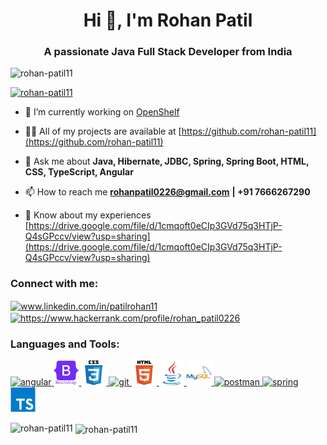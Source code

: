 <h1 align="center">Hi 👋, I'm Rohan Patil</h1>
<h3 align="center">A passionate Java Full Stack Developer from India</h3>

<p align="left"> <img src="https://komarev.com/ghpvc/?username=rohan-patil11&label=Profile%20views&color=0e75b6&style=flat" alt="rohan-patil11" /> </p>

<p align="left"> <a href="https://github.com/ryo-ma/github-profile-trophy"><img src="https://github-profile-trophy.vercel.app/?username=rohan-patil11" alt="rohan-patil11" /></a> </p>

- 🔭 I’m currently working on [OpenShelf](https://github.com/rohan-patil11/OpenShelf.git)

- 👨‍💻 All of my projects are available at [https://github.com/rohan-patil11](https://github.com/rohan-patil11)

- 💬 Ask me about **Java, Hibernate, JDBC, Spring, Spring Boot, HTML, CSS, TypeScript, Angular**

- 📫 How to reach me **rohanpatil0226@gmail.com** **| +91 7666267290**

- 📄 Know about my experiences [https://drive.google.com/file/d/1cmqoft0eCIp3GVd75q3HTjP-Q4sGPccv/view?usp=sharing](https://drive.google.com/file/d/1cmqoft0eCIp3GVd75q3HTjP-Q4sGPccv/view?usp=sharing)

<h3 align="left">Connect with me:</h3>
<p align="left">
<a href="https://linkedin.com/in/www.linkedin.com/in/patilrohan11" target="blank"><img align="center" src="https://raw.githubusercontent.com/rahuldkjain/github-profile-readme-generator/master/src/images/icons/Social/linked-in-alt.svg" alt="www.linkedin.com/in/patilrohan11" height="30" width="40" /></a>
<a href="https://www.hackerrank.com/https://www.hackerrank.com/profile/rohan_patil0226" target="blank"><img align="center" src="https://raw.githubusercontent.com/rahuldkjain/github-profile-readme-generator/master/src/images/icons/Social/hackerrank.svg" alt="https://www.hackerrank.com/profile/rohan_patil0226" height="30" width="40" /></a>
</p>

<h3 align="left">Languages and Tools:</h3>
<p align="left"> <a href="https://angular.io" target="_blank" rel="noreferrer"> <img src="https://angular.io/assets/images/logos/angular/angular.svg" alt="angular" width="40" height="40"/> </a> <a href="https://getbootstrap.com" target="_blank" rel="noreferrer"> <img src="https://raw.githubusercontent.com/devicons/devicon/master/icons/bootstrap/bootstrap-plain-wordmark.svg" alt="bootstrap" width="40" height="40"/> </a> <a href="https://www.w3schools.com/css/" target="_blank" rel="noreferrer"> <img src="https://raw.githubusercontent.com/devicons/devicon/master/icons/css3/css3-original-wordmark.svg" alt="css3" width="40" height="40"/> </a> <a href="https://git-scm.com/" target="_blank" rel="noreferrer"> <img src="https://www.vectorlogo.zone/logos/git-scm/git-scm-icon.svg" alt="git" width="40" height="40"/> </a> <a href="https://www.w3.org/html/" target="_blank" rel="noreferrer"> <img src="https://raw.githubusercontent.com/devicons/devicon/master/icons/html5/html5-original-wordmark.svg" alt="html5" width="40" height="40"/> </a> <a href="https://www.java.com" target="_blank" rel="noreferrer"> <img src="https://raw.githubusercontent.com/devicons/devicon/master/icons/java/java-original.svg" alt="java" width="40" height="40"/> </a> <a href="https://www.mysql.com/" target="_blank" rel="noreferrer"> <img src="https://raw.githubusercontent.com/devicons/devicon/master/icons/mysql/mysql-original-wordmark.svg" alt="mysql" width="40" height="40"/> </a> <a href="https://postman.com" target="_blank" rel="noreferrer"> <img src="https://www.vectorlogo.zone/logos/getpostman/getpostman-icon.svg" alt="postman" width="40" height="40"/> </a> <a href="https://spring.io/" target="_blank" rel="noreferrer"> <img src="https://www.vectorlogo.zone/logos/springio/springio-icon.svg" alt="spring" width="40" height="40"/> </a> <a href="https://www.typescriptlang.org/" target="_blank" rel="noreferrer"> <img src="https://raw.githubusercontent.com/devicons/devicon/master/icons/typescript/typescript-original.svg" alt="typescript" width="40" height="40"/> </a> </p>

<p><img align="left" src="https://github-readme-stats.vercel.app/api/top-langs?username=rohan-patil11&show_icons=true&locale=en&layout=compact" alt="rohan-patil11" /></p>

<p>&nbsp;<img align="center" src="https://github-readme-stats.vercel.app/api?username=rohan-patil11&show_icons=true&locale=en" alt="rohan-patil11" /></p>
